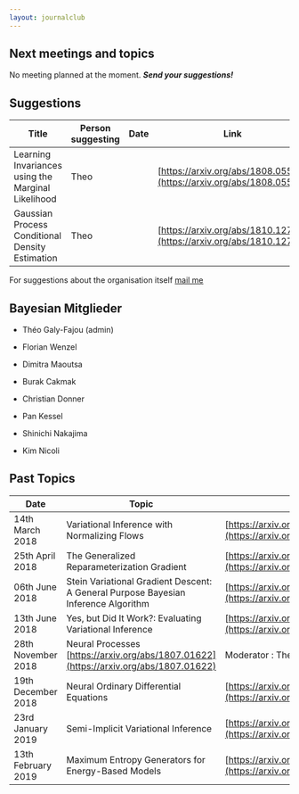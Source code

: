 ```yaml
---
layout: journalclub
---
```



## Next meetings and topics

No meeting planned at the moment. ***Send your suggestions!***

## Suggestions

| Title | Person suggesting | Date | Link |
| --- | --- | --- | --- |
| Learning Invariances using the Marginal Likelihood | Theo | | [https://arxiv.org/abs/1808.05563](https://arxiv.org/abs/1808.05563) |
| Gaussian Process Conditional Density Estimation | Theo | | [https://arxiv.org/abs/1810.12750](https://arxiv.org/abs/1810.12750) |

For suggestions about the organisation itself [mail me](theo.galyfajou@gmail.com)

## Bayesian Mitglieder

- Théo Galy-Fajou (admin)

- Florian Wenzel

- Dimitra Maoutsa

- Burak Cakmak

- Christian Donner

- Pan Kessel

- Shinichi Nakajima

-  Kim Nicoli

## Past Topics
| Date | Topic | Link | Moderator |
| --- | --- | --- | --- |
| 14th March 2018 | Variational Inference with Normalizing Flows | [https://arxiv.org/abs/1505.05770](https://arxiv.org/abs/1505.05770) | Moderator : Florian |
| 25th April 2018 | The Generalized Reparameterization Gradient |  [https://arxiv.org/abs/1610.02287](https://arxiv.org/abs/1610.02287) | Moderator : Théo |
| 06th June 2018 | Stein Variational Gradient Descent: A General Purpose Bayesian Inference Algorithm |  [https://arxiv.org/abs/1608.04471](https://arxiv.org/abs/1608.04471) | Moderator : Dimitra |
| 13th June 2018 | Yes, but Did It Work?: Evaluating Variational Inference | [https://arxiv.org/abs/1802.02538](https://arxiv.org/abs/1802.02538) |Moderator : Theo |
| 28th November 2018 | Neural Processes [https://arxiv.org/abs/1807.01622](https://arxiv.org/abs/1807.01622) | Moderator : Theo |
| 19th December 2018 | Neural Ordinary Differential Equations | [https://arxiv.org/abs/1806.07366](https://arxiv.org/abs/1806.07366) | Moderator : Florian |
| 23rd January 2019 | Semi-Implicit Variational Inference | [https://arxiv.org/abs/1805.11183](https://arxiv.org/abs/1805.11183) | Moderator : Christian |
| 13th February 2019 | Maximum Entropy Generators for Energy-Based Models | [https://arxiv.org/abs/1901.08508](https://arxiv.org/abs/1901.08508) | Moderator : Pan |

